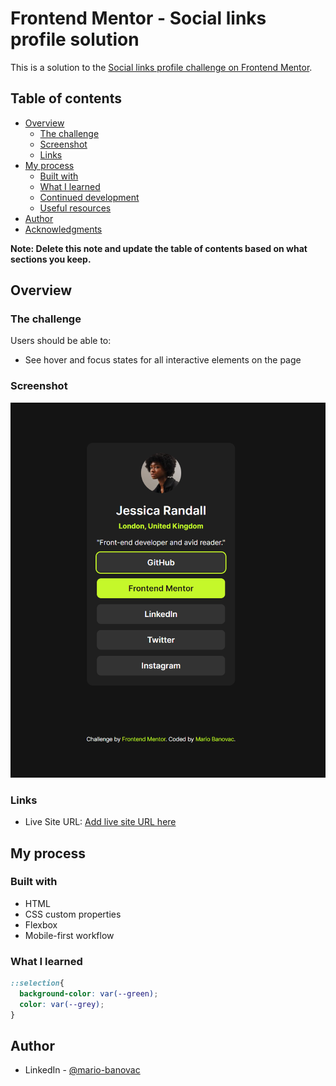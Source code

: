 # Frontend Mentor - Social links profile solution

This is a solution to the [Social links profile challenge on Frontend Mentor](https://www.frontendmentor.io/challenges/social-links-profile-UG32l9m6dQ).

## Table of contents

- [Overview](#overview)
  - [The challenge](#the-challenge)
  - [Screenshot](#screenshot)
  - [Links](#links)
- [My process](#my-process)
  - [Built with](#built-with)
  - [What I learned](#what-i-learned)
  - [Continued development](#continued-development)
  - [Useful resources](#useful-resources)
- [Author](#author)
- [Acknowledgments](#acknowledgments)

**Note: Delete this note and update the table of contents based on what sections you keep.**

## Overview

### The challenge

Users should be able to:

- See hover and focus states for all interactive elements on the page

### Screenshot

![](./assets/images/screenshot.jpg)

### Links

- Live Site URL: [Add live site URL here](https://your-live-site-url.com)

## My process

### Built with

- HTML
- CSS custom properties
- Flexbox
- Mobile-first workflow

### What I learned

```css
::selection{
  background-color: var(--green);
  color: var(--grey);
}
```

## Author

- LinkedIn - [@mario-banovac](https://www.linkedin.com/in/mario-banovac)
